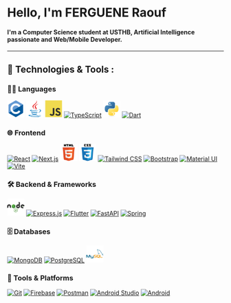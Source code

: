 # Hello, I'm FERGUENE Raouf 

#### I'm a Computer Science student at USTHB, Artificial Intelligence passionate and Web/Mobile Developer.

---

## 🔧 Technologies & Tools :

### 👨‍💻 Languages
<p align="left">
  <a href="#"><img src="https://raw.githubusercontent.com/devicons/devicon/master/icons/c/c-original.svg" alt="C" width="40" height="40"/></a>
  <a href="#"><img src="https://raw.githubusercontent.com/devicons/devicon/master/icons/java/java-original.svg" alt="Java" width="40" height="40"/></a>
  <a href="#"><img src="https://raw.githubusercontent.com/devicons/devicon/master/icons/javascript/javascript-original.svg" alt="JavaScript" width="40" height="40"/></a>
  <a href="#"><img src="https://icon.icepanel.io/Technology/svg/TypeScript.svg" alt="TypeScript" width="40" height="40"/></a>
  <a href="#"><img src="https://raw.githubusercontent.com/devicons/devicon/master/icons/python/python-original.svg" alt="Python" width="40" height="40"/></a>
  <a href="#"><img src="https://www.vectorlogo.zone/logos/dartlang/dartlang-icon.svg" alt="Dart" width="40" height="40"/></a>
</p>

### 🌐 Frontend
<p align="left">
  <a href="#"><img src="https://upload.wikimedia.org/wikipedia/commons/a/a7/React-icon.svg" alt="React" width="40" height="40"/></a>
  <a href="#"><img src="https://icon.icepanel.io/Technology/png-shadow-512/Next.js.png" alt="Next.js" width="40" height="40"/></a>
  <a href="#"><img src="https://raw.githubusercontent.com/devicons/devicon/master/icons/html5/html5-original-wordmark.svg" alt="HTML5" width="40" height="40"/></a>
  <a href="#"><img src="https://raw.githubusercontent.com/devicons/devicon/master/icons/css3/css3-original-wordmark.svg" alt="CSS3" width="40" height="40"/></a>
  <a href="#"><img src="https://icon.icepanel.io/Technology/svg/Tailwind-CSS.svg" alt="Tailwind CSS" width="40" height="40"/></a>
  <a href="#"><img src="https://icon.icepanel.io/Technology/svg/Bootstrap.svg" alt="Bootstrap" width="40" height="40"/></a>
  <a href="#"><img src="https://icon.icepanel.io/Technology/svg/Material-UI.svg" alt="Material UI" width="40" height="40"/></a>
  <a href="#"><img src="https://icon.icepanel.io/Technology/svg/Vite.js.svg" alt="Vite" width="40" height="40"/></a>
</p>

### 🛠 Backend & Frameworks
<p align="left">
  <a href="#"><img src="https://raw.githubusercontent.com/devicons/devicon/master/icons/nodejs/nodejs-original-wordmark.svg" alt="Node.js" width="40" height="40"/></a>
  <a href="#"><img src="https://icon.icepanel.io/Technology/png-shadow-512/Express.png" alt="Express.js" width="40" height="40"/></a>
  <a href="#"><img src="https://www.vectorlogo.zone/logos/flutterio/flutterio-icon.svg" alt="Flutter" width="40" height="40"/></a>
  <a href="#"><img src="https://icon.icepanel.io/Technology/svg/FastAPI.svg" alt="FastAPI" width="40" height="40"/></a>
  <a href="#"><img src="https://icon.icepanel.io/Technology/svg/Spring.svg" alt="Spring" width="40" height="40"/></a>
</p>

### 🗄 Databases
<p align="left">
  <a href="#"><img src="https://icon.icepanel.io/Technology/svg/MongoDB.svg" alt="MongoDB" width="40" height="40"/></a>
  <a href="#"><img src="https://icon.icepanel.io/Technology/svg/PostgresSQL.svg" alt="PostgreSQL" width="40" height="40"/></a>
  <a href="#"><img src="https://raw.githubusercontent.com/devicons/devicon/master/icons/mysql/mysql-original-wordmark.svg" alt="MySQL" width="40" height="40"/></a>
</p>

### 🧰 Tools & Platforms
<p align="left">
  <a href="#"><img src="https://www.vectorlogo.zone/logos/git-scm/git-scm-icon.svg" alt="Git" width="40" height="40"/></a>
  <a href="#"><img src="https://www.vectorlogo.zone/logos/firebase/firebase-icon.svg" alt="Firebase" width="40" height="40"/></a>
  <a href="#"><img src="https://icon.icepanel.io/Technology/svg/Postman.svg" alt="Postman" width="40" height="40"/></a>
  <a href="#"><img src="https://icon.icepanel.io/Technology/png-shadow-512/Android-Studio.png" alt="Android Studio" width="40" height="40"/></a>
  <a href="#"><img src="https://icon.icepanel.io/Technology/svg/Android.svg" alt="Android" width="40" height="40"/></a>
</p>
